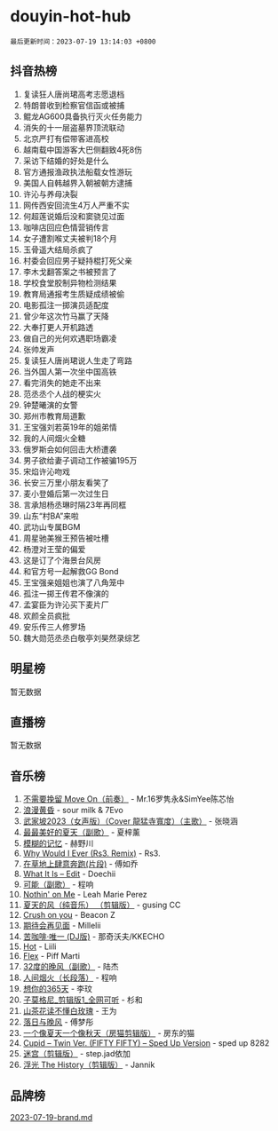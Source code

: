 # douyin-hot-hub

`最后更新时间：2023-07-19 13:14:03 +0800`

## 抖音热榜

1. 复读狂人唐尚珺高考志愿退档
1. 特朗普收到检察官信函或被捕
1. 鲲龙AG600具备执行灭火任务能力
1. 消失的十一层盗墓界顶流联动
1. 北京严打有偿带客进高校
1. 越南载中国游客大巴侧翻致4死8伤
1. 采访下结婚的好处是什么
1. 官方通报渔政执法船载女性游玩
1. 美国人自韩越界入朝被朝方逮捕
1. 许沁与养母决裂
1. 网传西安回流生4万人严重不实
1. 何超莲说婚后没和窦骁见过面
1. 咖啡店回应色情营销传言
1. 女子遭割喉丈夫被判18个月
1. 玉骨遥大结局杀疯了
1. 村委会回应男子疑持棍打死父亲
1. 李木戈翻答案之书被预言了
1. 学校食堂胶制异物检测结果
1. 教育局通报考生质疑成绩被偷
1. 电影孤注一掷演员适配度
1. 曾少年这次竹马赢了天降
1. 大奉打更人开机路透
1. 做自己的光何欢遇职场霸凌
1. 张帅发声
1. 复读狂人唐尚珺说人生走了弯路
1. 当外国人第一次坐中国高铁
1. 看完消失的她走不出来
1. 范丞丞个人战的梗实火
1. 钟楚曦演的女警
1. 郑州市教育局道歉
1. 王宝强刘若英19年的姐弟情
1. 我的人间烟火全糖
1. 俄罗斯会如何回击大桥遭袭
1. 男子欲给妻子调动工作被骗195万
1. 宋焰许沁吻戏
1. 长安三万里小朋友看笑了
1. 麦小登婚后第一次过生日
1. 言承旭杨丞琳时隔23年再同框
1. 山东“村BA”来啦
1. 武功山专属BGM
1. 周星驰美猴王预告被吐槽
1. 杨澄对王莹的偏爱
1. 这是订了个海景台风房
1. 和官方号一起解救GG Bond
1. 王宝强亲姐姐也演了八角笼中
1. 孤注一掷王传君不像演的
1. 孟宴臣为许沁买下麦片厂
1. 欢颜全员疯批
1. 安乐传三人修罗场
1. 魏大勋范丞丞白敬亭刘昊然录综艺

## 明星榜

暂无数据

## 直播榜

暂无数据

## 音乐榜

1. [不需要挽留 Move On（前奏）](https://sf3-cdn-tos.douyinstatic.com/obj/tos-cn-ve-2774/ooCBhgCCkF4nExzQL9WZSUbitfA8IsDkgQIYhe) - Mr.16罗隽永&SimYee陈芯怡
1. [浪漫黄昏](https://sf3-cdn-tos.douyinstatic.com/obj/tos-cn-ve-2774/a2e4e0b8cf8b4cc0a6bfed7cd21bd5a0) - sour milk & 7Evo
1. [武家坡2023（女声版）（Cover 龍猛寺寬度）（主歌）](https://sf3-cdn-tos.douyinstatic.com/obj/tos-cn-ve-2774/oEIACj0tGBoytgZUwEUCP8DAIgnZfwGIfb9xjD) - 张晓涵
1. [最最美好的夏天（副歌）](https://sf3-cdn-tos.douyinstatic.com/obj/tos-cn-ve-2774/o4FMghDLZkPIkCutdrsXlbTHcaZztBfeCp9AFS) - 夏梓薰
1. [模糊的记忆](https://sf3-cdn-tos.douyinstatic.com/obj/tos-cn-ve-2774/ocrRNOQnkB1MNO9eD1sd3CIytBehbIbglZUFAT) - 赫野川
1. [Why Would I Ever (Rs3. Remix)](https://sf3-cdn-tos.douyinstatic.com/obj/tos-cn-ve-2774/oQNX0xZhO8IXeCRjCJQUZzkfQNLi2ItDAzEBgz) - Rs3.
1. [在草地上肆意奔跑(片段)](https://sf3-cdn-tos.douyinstatic.com/obj/tos-cn-ve-2774/8831d494742f45dabdfa8adb8b817259) - 傅如乔
1. [What It Is – Edit](https://sf6-cdn-tos.douyinstatic.com/obj/tos-cn-ve-2774/o0mszhwrI3yCyGWBMAaQUof2lTzIXANSLrBh4L) - Doechii
1. [可能（副歌）](https://sf6-cdn-tos.douyinstatic.com/obj/tos-cn-ve-2774/cde1731888894259b333569393c2fb51) - 程响
1. [Nothin' on Me](https://sf3-cdn-tos.douyinstatic.com/obj/tos-cn-ve-2774/4db3d954346848aaa9ec9709bb1eace1) - Leah Marie Perez
1. [夏天的风（纯音乐） （剪辑版）](https://sf3-cdn-tos.douyinstatic.com/obj/tos-cn-ve-2774/oUzLjBZZFQAoNRmGokEeD5zfQCObp6UeFAnTa6) - gusing CC
1. [Crush on you](https://sf3-cdn-tos.douyinstatic.com/obj/tos-cn-ve-2774/b23c3d5786714e90898fb2a43fb44ff7) - Beacon Z
1. [期待会再见面](https://sf3-cdn-tos.douyinstatic.com/obj/tos-cn-ve-2774/oILtyb5PbgnZnnFogRIDCNBDmAzeQk8BjThRfX) - Millelii
1. [苦咖啡·唯一 (DJ版)](https://sf6-cdn-tos.douyinstatic.com/obj/tos-cn-ve-2774/oohZWXUzNXlh9bzpBgNUfJCQHGILwWgDBaejQt) - 那奇沃夫/KKECHO
1. [Hot](https://sf6-cdn-tos.douyinstatic.com/obj/tos-cn-ve-2774/a63be641febf4335a8996c8a877dee1c) - Liili
1. [Flex](https://sf6-cdn-tos.douyinstatic.com/obj/tos-cn-ve-2774/fdd81ae057724bbe9f599a36af513da8) - Piff Marti
1. [32度的晚风（副歌）](https://sf3-cdn-tos.douyinstatic.com/obj/tos-cn-ve-2774/o8mEd4CARee2Lv5ReRW2KyIyZ9Q1YojfPZyXHA) - 陆杰
1. [人间烟火（长段落）](https://sf6-cdn-tos.douyinstatic.com/obj/tos-cn-ve-2774/eeb7f9f284d74db097f8341ace44bfa2) - 程响
1. [想你的365天](https://sf3-cdn-tos.douyinstatic.com/obj/tos-cn-ve-2774/f9f7574abe01480a95d11e74817984b4) - 李玟
1. [子莫格尼_剪辑版1_全网可听](https://sf6-cdn-tos.douyinstatic.com/obj/tos-cn-ve-2774/okgjBiZZDqmeFfACngDQ48okZJ9knBMDtbwo8Q) - 杉和
1. [山茶花读不懂白玫瑰](https://sf6-cdn-tos.douyinstatic.com/obj/tos-cn-ve-2774/osfn8B7DktrRHEPJgPCfDbw7QDQEkwC16BxZg9) - 王为
1. [落日与晚风](https://sf3-cdn-tos.douyinstatic.com/obj/tos-cn-ve-2774/oIGWNBzwrUqAmfsCxckzkGhWQIaAAUgU19HChy) - 傅梦彤
1. [一个像夏天一个像秋天（房猫剪辑版）](https://sf3-cdn-tos.douyinstatic.com/obj/tos-cn-ve-2774/a5a649d88ef0437b918efc8be7005a59) - 房东的猫
1. [Cupid – Twin Ver. (FIFTY FIFTY) – Sped Up Version](https://sf6-cdn-tos.douyinstatic.com/obj/tos-cn-ve-2774/oMonQQ6t8nCfUnw44y8XBZkJytCgEBtWYebB2D) - sped up 8282
1. [迷宫（剪辑版）](https://sf3-cdn-tos.douyinstatic.com/obj/tos-cn-ve-2774/oUkKabRnnDiI8GjaQrDHYQh0VCgQB0AA4ezefF) - step.jad依加
1. [浮光 The History（剪辑版）](https://sf3-cdn-tos.douyinstatic.com/obj/tos-cn-ve-2774/oIkABGgUD0nCgDneOBBKSj79UBoAZtQjIi3fbl) - Jannik

## 品牌榜

[2023-07-19-brand.md](2023-07-19-brand.md)

